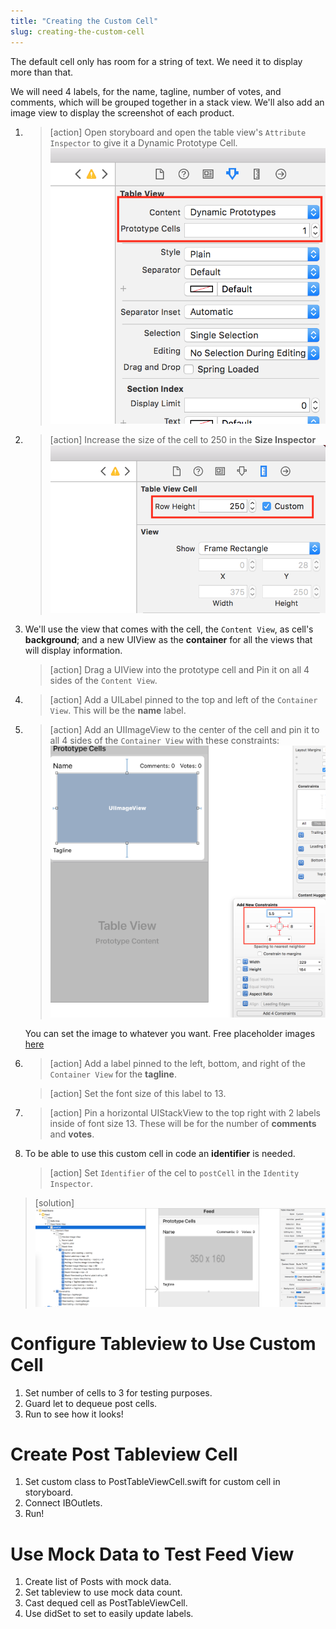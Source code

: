 ```yaml
---
title: "Creating the Custom Cell"
slug: creating-the-custom-cell
---
```


The default cell only has room for a string of text. We need it to display more than that.

We will need 4 labels, for the name, tagline, number of votes, and comments, which will be grouped together in a stack view. We'll also add an image view to display the screenshot of each product.

1. >[action]
    >Open storyboard and open the table view's `Attribute Inspector` to give it a Dynamic Prototype Cell.
    >![Prototype Cell](assets/dynamic-prototype-cell.png)
2. >[action]
    >Increase the size of the cell to 250 in the **Size Inspector**
    >![Increase Cell Size](assets/cell-size.png)
3. We'll use the view that comes with the cell, the `Content View`, as cell's **background**; and a new UIView as the **container** for all the views that will display information.
    >[action]
    >Drag a UIView into the prototype cell and Pin it on all 4 sides of the `Content View`.
4. >[action]
    >Add a UILabel pinned to the top and left of the `Container View`. This will be the **name** label.
5. >[action]
    >Add an UIImageView to the center of the cell and pin it to all 4 sides of the `Container View` with these constraints:
    >![Pin Image View](assets/pin-image.png)

    You can set the image to whatever you want. Free placeholder images [here](https://placeholder.com/)
6. >[action]
    >Add a label pinned to the left, bottom, and right of the `Container View` for the **tagline**.

    >[action]
    >Set the font size of this label to 13.
7. >[action]
    >Pin a horizontal UIStackView to the top right with 2 labels inside of font size 13. These will be for the number of **comments** and **votes**.
8. To be able to use this custom cell in code an **identifier** is needed.
    >[action]
    >Set `Identifier` of the cel to  `postCell` in the `Identity Inspector`.

>[solution]
>![Completed custom cell](assets/custom-cell.png)

# Configure Tableview to Use Custom Cell

1. Set number of cells to 3 for testing purposes.
2. Guard let to dequeue post cells.
3. Run to see how it looks!

# Create Post Tableview Cell

1. Set custom class to PostTableViewCell.swift for custom cell in storyboard.
2. Connect IBOutlets.
3. Run!

# Use Mock Data to Test Feed View

1. Create list of Posts with mock data.
2. Set tableview to use mock data count.
3. Cast dequed cell as PostTableViewCell.
4. Use didSet to set to easily update labels.
